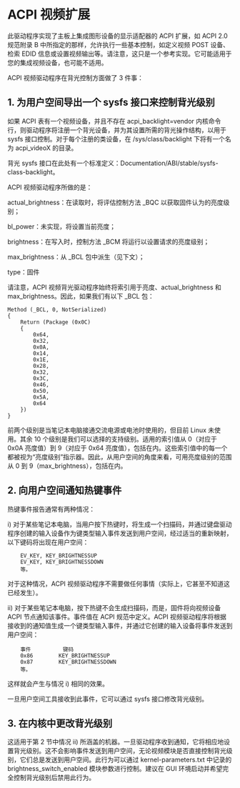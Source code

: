 # ACPI 视频扩展

此驱动程序实现了主板上集成图形设备的显示适配器的 ACPI 扩展，如 ACPI 2.0 规范附录 B 中所指定的那样，允许执行一些基本控制，如定义视频 POST 设备、检索 EDID 信息或设置视频输出等。请注意，这只是一个参考实现。它可能适用于您的集成视频设备，也可能不适用。

ACPI 视频驱动程序在背光控制方面做了 3 件事：

## 1. 为用户空间导出一个 sysfs 接口来控制背光级别

如果 ACPI 表有一个视频设备，并且不存在 acpi_backlight=vendor 内核命令行，则驱动程序将注册一个背光设备，并为其设置所需的背光操作结构，以用于 sysfs 接口控制。对于每个注册的类设备，在 /sys/class/backlight 下将有一个名为 acpi_videoX 的目录。

背光 sysfs 接口在此处有一个标准定义：Documentation/ABI/stable/sysfs-class-backlight。

ACPI 视频驱动程序所做的是：

actual_brightness：在读取时，将评估控制方法 _BQC 以获取固件认为的亮度级别；

bl_power：未实现，将设置当前亮度；

brightness：在写入时，控制方法 _BCM 将运行以设置请求的亮度级别；

max_brightness：从 _BCL 包中派生（见下文）；

type：固件

请注意，ACPI 视频背光驱动程序始终将索引用于亮度、actual_brightness 和 max_brightness。因此，如果我们有以下 _BCL 包：

```
Method (_BCL, 0, NotSerialized)
{
	Return (Package (0x0C)
	{
		0x64,
		0x32,
		0x0A,
		0x14,
		0x1E,
		0x28,
		0x32,
		0x3C,
		0x46,
		0x50,
		0x5A,
		0x64
	})
}
```

前两个级别是当笔记本电脑接通交流电源或电池时使用的，但目前 Linux 未使用。其余 10 个级别是我们可以选择的支持级别。适用的索引值从 0（对应于 0x0A 亮度值）到 9（对应于 0x64 亮度值），包括在内。这些索引值中的每一个都被视为“亮度级别”指示器。因此，从用户空间的角度来看，可用亮度级别的范围从 0 到 9（max_brightness），包括在内。

## 2. 向用户空间通知热键事件

热键事件报告通常有两种情况：

i) 对于某些笔记本电脑，当用户按下热键时，将生成一个扫描码，并通过键盘驱动程序创建的输入设备作为键类型输入事件发送到用户空间，经过适当的重新映射，以下键码将出现在用户空间：

```
    EV_KEY, KEY_BRIGHTNESSUP
    EV_KEY, KEY_BRIGHTNESSDOWN
    等。
```
	
对于这种情况，ACPI 视频驱动程序不需要做任何事情（实际上，它甚至不知道这已经发生）。

ii) 对于某些笔记本电脑，按下热键不会生成扫描码，而是，固件将向视频设备 ACPI 节点通知该事件。事件值在 ACPI 规范中定义。ACPI 视频驱动程序将根据接收到的通知值生成一个键类型输入事件，并通过它创建的输入设备将事件发送到用户空间：

```
    事件		    键码
    0x86		KEY_BRIGHTNESSUP
    0x87		KEY_BRIGHTNESSDOWN
    等。
```
	
这样就会产生与情况 i) 相同的效果。

一旦用户空间工具接收到此事件，它可以通过 sysfs 接口修改背光级别。

## 3. 在内核中更改背光级别

这适用于第 2 节中情况 ii) 所涵盖的机器。一旦驱动程序收到通知，它将相应地设置背光级别。这不会影响事件发送到用户空间，无论视频模块是否直接控制背光级别，它们总是发送到用户空间。此行为可以通过 kernel-parameters.txt 中记录的 brightness_switch_enabled 模块参数进行控制。建议在 GUI 环境启动并希望完全控制背光级别后禁用此行为。